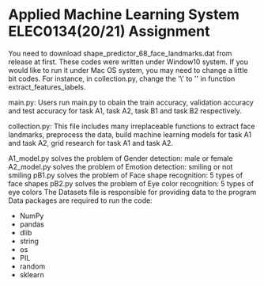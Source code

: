 # Applied Machine Learning System ELEC0134(20/21) Assignment

You need to download shape_predictor_68_face_landmarks.dat from release at first. 
These codes were written under Window10 system. If you would like to run it under Mac OS system, you may need to change a little bit codes. 
For instance, in collection.py, change the '\\' to '\' in function extract_features_labels.

main.py:
Users run main.py to obain the train accuracy, validation accuracy and test accuracy for task A1, task A2, task B1 and task B2 respectively.

collection.py:
This file includes many irreplaceable functions to extract face landmarks, preprocess the data, build machine learning models for task A1 and task A2, grid research for task A1 and task A2.

A1_model.py solves the problem of Gender detection: male or female
A2_model.py solves the problem of Emotion detection: smiling or not smiling
pB1.py solves the problem of Face shape recognition: 5 types of face shapes
pB2.py solves the problem of Eye color recognition: 5 types of eye colors
The Datasets file is responsible for providing data to the program
Data packages are required to run the code:
- NumPy
- pandas
- dlib
- string
- os
- PIL
- random
- sklearn
